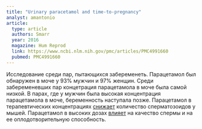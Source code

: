 ```yaml
---
title: "Urinary paracetamol and time-to-pregnancy"
analyst: amantonio
article:
  type: article
  authors: Smarr
  year: 2016
  magazine: Hum Reprod
  link: https://www.ncbi.nlm.nih.gov/pmc/articles/PMC4991660
  pubmed: PMC4991660
---
```


Исследование среди пар, пытающихся забеременеть. Парацетамол был обнаружен в моче у 93% мужчин и 97% женщин. Среди забеременевших пар концетрация парацетамола в моче была самой низкой. В парах, где у мужчин была высокая концентрация парацетамола в моче, беременность наступала позже.
Парацетамол в терапевтических концентрациях [снижает](https://www.ncbi.nlm.nih.gov/pubmed/29203468) количество сперматозоидов у мышей.
Парацетамол в высоких дозах [влияет](https://www.ncbi.nlm.nih.gov/pubmed/28752572) на качество спермы и на ее оплодотворительную способность.
